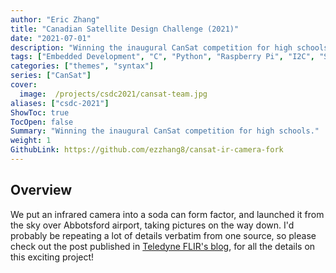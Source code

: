 ```yaml
---
author: "Eric Zhang"
title: "Canadian Satellite Design Challenge (2021)"
date: "2021-07-01"
description: "Winning the inaugural CanSat competition for high schools"
tags: ["Embedded Development", "C", "Python", "Raspberry Pi", "I2C", "SPI"]
categories: ["themes", "syntax"]
series: ["CanSat"]
cover:
  image:  /projects/csdc2021/cansat-team.jpg
aliases: ["csdc-2021"]
ShowToc: true
TocOpen: false
Summary: "Winning the inaugural CanSat competition for high schools."
weight: 1
GithubLink: https://github.com/ezzhang8/cansat-ir-camera-fork
---
```

## Overview

We put an infrared camera into a soda can form factor, and launched it from the sky over Abbotsford airport, taking pictures on the way down.
I'd probably be repeating a lot of details verbatim from one source, so please check out the post published in [Teledyne FLIR's blog](https://www.flir.ca/discover/cores-components/students-win-first-ever-canadian-cansat-competition-with-design-incorporating-flir-lepton/), for all the details on this exciting project!